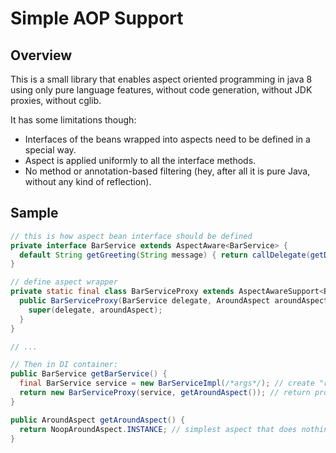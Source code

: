 Simple AOP Support
==================

## Overview

This is a small library that enables aspect oriented programming in java 8 using only pure language features,
without code generation, without JDK proxies, without cglib.

It has some limitations though:
* Interfaces of the beans wrapped into aspects need to be defined in a special way.
* Aspect is applied uniformly to all the interface methods.
* No method or annotation-based filtering (hey, after all it is pure Java, without any kind of reflection).

## Sample

```java
// this is how aspect bean interface should be defined
private interface BarService extends AspectAware<BarService> {
  default String getGreeting(String message) { return callDelegate(getDelegate()::getGreeting, message); }
}

// define aspect wrapper
private static final class BarServiceProxy extends AspectAwareSupport<BarService> implements BarService {
  public BarServiceProxy(BarService delegate, AroundAspect aroundAspect) {
    super(delegate, aroundAspect);
  }
}

// ...

// Then in DI container:
public BarService getBarService() {
  final BarService service = new BarServiceImpl(/*args*/); // create "real" service instance
  return new BarServiceProxy(service, getAroundAspect()); // return proxy that will wrap calls to bar service
}

public AroundAspect getAroundAspect() {
  return NoopAroundAspect.INSTANCE; // simplest aspect that does nothing (just calls join point)
}
```

